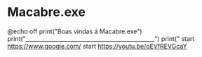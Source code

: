 # Macabre.exe

@echo off 
print("Boas vindas á Macabre.exe")
print("______________________________________________")
print("
start https://www.google.com/
start https://youtu.be/oEVfREVGcaY
